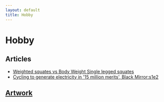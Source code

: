 ```yaml
---
layout: default
title: Hobby
---
```


# Hobby

## Articles
  - [Weighted squates vs Body Weight Single legged squates](./weighted_squates_vs_body_weight_single_legged_squates.md)
  - [Cycling to generate electricity in '15 million merits', Black Mirror:s1e2](cycling_to_generate_electricity_15_million_merits_black_mirror.md)

## [Artwork](https://prem314.blogspot.com/search/label/artwork_image)
